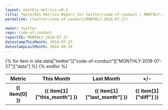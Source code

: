 ```yaml
---
layout: monthly-metrics-v0.1
title: TwiterOSS Metrics Report for twitter/code-of-conduct | MONTHLY-2018-07-27 | 2018-07-27
permalink: /twitter/code-of-conduct/MONTHLY-2018-07-27/

owner: twitter
repo: code-of-conduct
reportID: MONTHLY-2018-07-27
datestampThisMonth: 2018-07-27
datestampLastMonth: 2018-06-29
---
```


<table style="width: 100%">
    <tr>
        <th>Metric</th>
        <th>This Month</th>
        <th>Last Month</th>
        <th>+/-</th>
    </tr>
    {% for item in site.data["twitter"]["code-of-conduct"]["MONTHLY-2018-07-27"]["data"] %}
    <tr>
        <th>{{ item[0] }}</th>
        <th>{{ item[1]["this_month"] }}</th>
        <th>{{ item[1]["last_month"] }}</th>
        <th>{{ item[1]["diff"] }}</th>
    </tr>
    {% endfor %}
</table>

